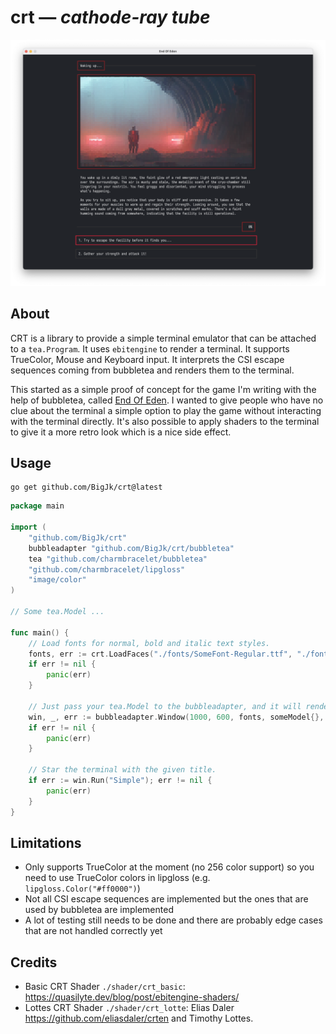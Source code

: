 # crt — *cathode-ray tube*

![Screenshot](./.github/screenshot.png)

## About

CRT is a library to provide a simple terminal emulator that can be attached to a ``tea.Program``. It uses ``ebitengine`` to render a terminal. It supports TrueColor, Mouse and Keyboard input. It interprets the CSI escape sequences coming from bubbletea and renders them to the terminal.

This started as a simple proof of concept for the game I'm writing with the help of bubbletea, called [End Of Eden](github.com/BigJk/end_of_eden). I wanted to give people who have no clue about the terminal a simple option to play the game without interacting with the terminal directly. It's also possible to apply shaders to the terminal to give it a more retro look which is a nice side effect.

## Usage

```
go get github.com/BigJk/crt@latest
```


```go
package main

import (
	"github.com/BigJk/crt"
	bubbleadapter "github.com/BigJk/crt/bubbletea"
	tea "github.com/charmbracelet/bubbletea"
	"github.com/charmbracelet/lipgloss"
	"image/color"
)

// Some tea.Model ...

func main() {
	// Load fonts for normal, bold and italic text styles.
	fonts, err := crt.LoadFaces("./fonts/SomeFont-Regular.ttf", "./fonts/SomeFont-Bold.ttf", "./fonts/SomeFont-Italic.ttf", 72.0, 16.0)
	if err != nil {
		panic(err)
	}

	// Just pass your tea.Model to the bubbleadapter, and it will render it to the terminal.
	win, _, err := bubbleadapter.Window(1000, 600, fonts, someModel{}, color.Black, tea.WithAltScreen())
	if err != nil {
		panic(err)
	}

	// Star the terminal with the given title.
	if err := win.Run("Simple"); err != nil {
		panic(err)
	}
}
```

## Limitations

- Only supports TrueColor at the moment (no 256 color support) so you need to use TrueColor colors in lipgloss (e.g. ``lipgloss.Color("#ff0000")``)
- Not all CSI escape sequences are implemented but the ones that are used by bubbletea are implemented
- A lot of testing still needs to be done and there are probably edge cases that are not handled correctly yet

## Credits

- Basic CRT Shader ``./shader/crt_basic``: https://quasilyte.dev/blog/post/ebitengine-shaders/
- Lottes CRT Shader ``./shader/crt_lotte``: Elias Daler https://github.com/eliasdaler/crten and Timothy Lottes.